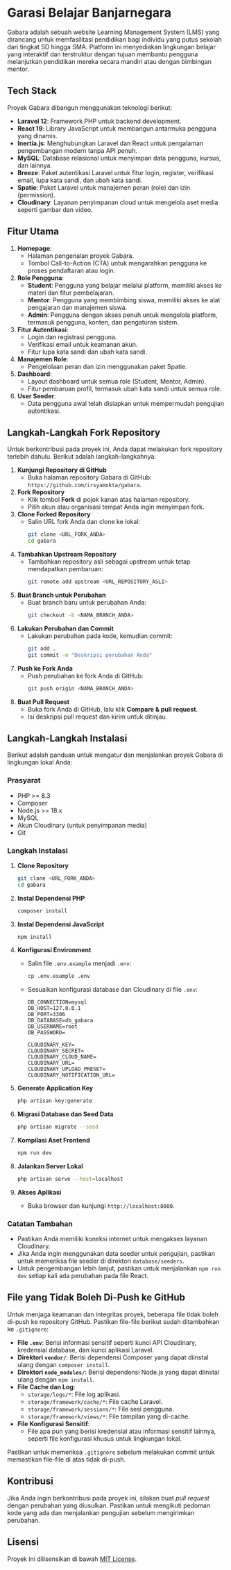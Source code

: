 # Garasi Belajar Banjarnegara

Gabara adalah sebuah website Learning Management System (LMS) yang dirancang untuk memfasilitasi pendidikan bagi individu yang putus sekolah dari tingkat SD hingga SMA. Platform ini menyediakan lingkungan belajar yang interaktif dan terstruktur dengan tujuan membantu pengguna melanjutkan pendidikan mereka secara mandiri atau dengan bimbingan mentor.

## Tech Stack

Proyek Gabara dibangun menggunakan teknologi berikut:

-   **Laravel 12**: Framework PHP untuk backend development.
-   **React 19**: Library JavaScript untuk membangun antarmuka pengguna yang dinamis.
-   **Inertia.js**: Menghubungkan Laravel dan React untuk pengalaman pengembangan modern tanpa API penuh.
-   **MySQL**: Database relasional untuk menyimpan data pengguna, kursus, dan lainnya.
-   **Breeze**: Paket autentikasi Laravel untuk fitur login, register, verifikasi email, lupa kata sandi, dan ubah kata sandi.
-   **Spatie**: Paket Laravel untuk manajemen peran (role) dan izin (permission).
-   **Cloudinary**: Layanan penyimpanan cloud untuk mengelola aset media seperti gambar dan video.

## Fitur Utama

1. **Homepage**:
    - Halaman pengenalan proyek Gabara.
    - Tombol Call-to-Action (CTA) untuk mengarahkan pengguna ke proses pendaftaran atau login.
2. **Role Pengguna**:
    - **Student**: Pengguna yang belajar melalui platform, memiliki akses ke materi dan fitur pembelajaran.
    - **Mentor**: Pengguna yang membimbing siswa, memiliki akses ke alat pengajaran dan manajemen siswa.
    - **Admin**: Pengguna dengan akses penuh untuk mengelola platform, termasuk pengguna, konten, dan pengaturan sistem.
3. **Fitur Autentikasi**:
    - Login dan registrasi pengguna.
    - Verifikasi email untuk keamanan akun.
    - Fitur lupa kata sandi dan ubah kata sandi.
4. **Manajemen Role**:
    - Pengelolaan peran dan izin menggunakan paket Spatie.
5. **Dashboard**:
    - Layout dashboard untuk semua role (Student, Mentor, Admin).
    - Fitur pembaruan profil, termasuk ubah kata sandi untuk semua role.
6. **User Seeder**:
    - Data pengguna awal telah disiapkan untuk mempermudah pengujian autentikasi.

## Langkah-Langkah Fork Repository

Untuk berkontribusi pada proyek ini, Anda dapat melakukan fork repository terlebih dahulu. Berikut adalah langkah-langkahnya:

1. **Kunjungi Repository di GitHub**
    - Buka halaman repository Gabara di GitHub: `https://github.com/irsyamokta/gabara`.
2. **Fork Repository**
    - Klik tombol **Fork** di pojok kanan atas halaman repository.
    - Pilih akun atau organisasi tempat Anda ingin menyimpan fork.
3. **Clone Forked Repository**
    - Salin URL fork Anda dan clone ke lokal:
        ```bash
        git clone <URL_FORK_ANDA>
        cd gabara
        ```
4. **Tambahkan Upstream Repository**
    - Tambahkan repository asli sebagai upstream untuk tetap mendapatkan pembaruan:
        ```bash
        git remote add upstream <URL_REPOSITORY_ASLI>
        ```
5. **Buat Branch untuk Perubahan**
    - Buat branch baru untuk perubahan Anda:
        ```bash
        git checkout -b <NAMA_BRANCH_ANDA>
        ```
6. **Lakukan Perubahan dan Commit**
    - Lakukan perubahan pada kode, kemudian commit:
        ```bash
        git add .
        git commit -m "Deskripsi perubahan Anda"
        ```
7. **Push ke Fork Anda**
    - Push perubahan ke fork Anda di GitHub:
        ```bash
        git push origin <NAMA_BRANCH_ANDA>
        ```
8. **Buat Pull Request**
    - Buka fork Anda di GitHub, lalu klik **Compare & pull request**.
    - Isi deskripsi pull request dan kirim untuk ditinjau.

## Langkah-Langkah Instalasi

Berikut adalah panduan untuk mengatur dan menjalankan proyek Gabara di lingkungan lokal Anda:

### Prasyarat

-   PHP >= 8.3
-   Composer
-   Node.js >= 18.x
-   MySQL
-   Akun Cloudinary (untuk penyimpanan media)
-   Git

### Langkah Instalasi

1.  **Clone Repository**

    ```bash
    git clone <URL_FORK_ANDA>
    cd gabara
    ```

2.  **Instal Dependensi PHP**

    ```bash
    composer install
    ```

3.  **Instal Dependensi JavaScript**

    ```bash
    npm install
    ```

4.  **Konfigurasi Environment**

    -   Salin file `.env.example` menjadi `.env`:
        ```bash
        cp .env.example .env
        ```
    -   Sesuaikan konfigurasi database dan Cloudinary di file `.env`:
        ```env
        DB_CONNECTION=mysql
        DB_HOST=127.0.0.1
        DB_PORT=3306
        DB_DATABASE=db_gabara
        DB_USERNAME=root
        DB_PASSWORD=

        CLOUDINARY_KEY=
        CLOUDINARY_SECRET=
        CLOUDINARY_CLOUD_NAME=
        CLOUDINARY_URL=
        CLOUDINARY_UPLOAD_PRESET=
        CLOUDINARY_NOTIFICATION_URL=

        ```

5.  **Generate Application Key**

    ```bash
    php artisan key:generate
    ```

6.  **Migrasi Database dan Seed Data**

    ```bash
    php artisan migrate --seed
    ```

7.  **Kompilasi Aset Frontend**

    ```bash
    npm run dev
    ```

8.  **Jalankan Server Lokal**

    ```bash
    php artisan serve --host=localhost
    ```

9.  **Akses Aplikasi**
    - Buka browser dan kunjungi `http://localhost:8000`.

### Catatan Tambahan

-   Pastikan Anda memiliki koneksi internet untuk mengakses layanan Cloudinary.
-   Jika Anda ingin menggunakan data seeder untuk pengujian, pastikan untuk memeriksa file seeder di direktori `database/seeders`.
-   Untuk pengembangan lebih lanjut, pastikan untuk menjalankan `npm run dev` setiap kali ada perubahan pada file React.

## File yang Tidak Boleh Di-Push ke GitHub

Untuk menjaga keamanan dan integritas proyek, beberapa file tidak boleh di-push ke repository GitHub. Pastikan file-file berikut sudah ditambahkan ke `.gitignore`:

-   **File `.env`**: Berisi informasi sensitif seperti kunci API Cloudinary, kredensial database, dan kunci aplikasi Laravel.
-   **Direktori `vendor/`**: Berisi dependensi Composer yang dapat diinstal ulang dengan `composer install`.
-   **Direktori `node_modules/`**: Berisi dependensi Node.js yang dapat diinstal ulang dengan `npm install`.
-   **File Cache dan Log**:
    -   `storage/logs/*`: File log aplikasi.
    -   `storage/framework/cache/*`: File cache Laravel.
    -   `storage/framework/sessions/*`: File sesi pengguna.
    -   `storage/framework/views/*`: File tampilan yang di-cache.
-   **File Konfigurasi Sensitif**:
    -   File apa pun yang berisi kredensial atau informasi sensitif lainnya, seperti file konfigurasi khusus untuk lingkungan lokal.

Pastikan untuk memeriksa `.gitignore` sebelum melakukan commit untuk memastikan file-file di atas tidak di-push.

## Kontribusi

Jika Anda ingin berkontribusi pada proyek ini, silakan buat _pull request_ dengan perubahan yang diusulkan. Pastikan untuk mengikuti pedoman kode yang ada dan menjalankan pengujian sebelum mengirimkan perubahan.

## Lisensi

Proyek ini dilisensikan di bawah [MIT License](LICENSE).
